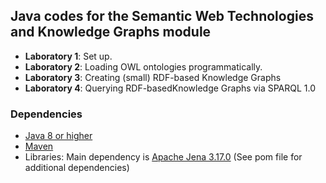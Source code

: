 ## Java codes for the Semantic Web Technologies and Knowledge Graphs module

- **Laboratory 1**: Set up.
- **Laboratory 2**: Loading OWL ontologies programmatically.
- **Laboratory 3**: Creating (small) RDF-based Knowledge Graphs
- **Laboratory 4**: Querying RDF-basedKnowledge Graphs via SPARQL 1.0


### Dependencies

- [Java 8 or higher](https://www.oracle.com/uk/java/technologies/javase-downloads.html)
- [Maven](https://maven.apache.org/install.html) 
- Libraries: Main dependency is [Apache Jena 3.17.0](https://jena.apache.org/index.html) (See pom file for additional dependencies)
